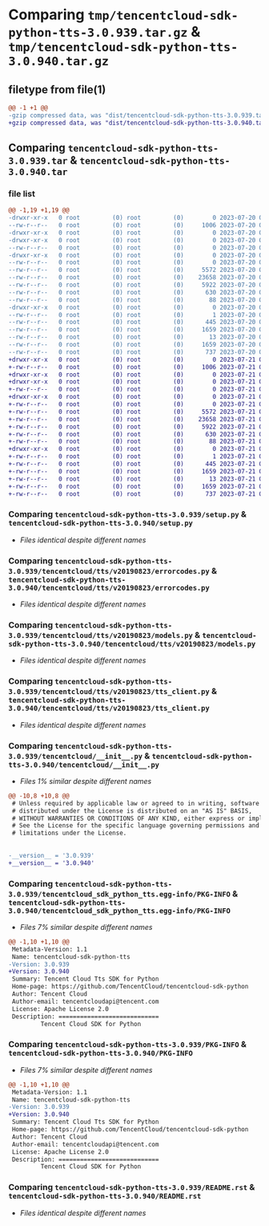# Comparing `tmp/tencentcloud-sdk-python-tts-3.0.939.tar.gz` & `tmp/tencentcloud-sdk-python-tts-3.0.940.tar.gz`

## filetype from file(1)

```diff
@@ -1 +1 @@
-gzip compressed data, was "dist/tencentcloud-sdk-python-tts-3.0.939.tar", last modified: Thu Jul 20 00:36:54 2023, max compression
+gzip compressed data, was "dist/tencentcloud-sdk-python-tts-3.0.940.tar", last modified: Fri Jul 21 00:55:16 2023, max compression
```

## Comparing `tencentcloud-sdk-python-tts-3.0.939.tar` & `tencentcloud-sdk-python-tts-3.0.940.tar`

### file list

```diff
@@ -1,19 +1,19 @@
-drwxr-xr-x   0 root         (0) root         (0)        0 2023-07-20 00:36:54.000000 tencentcloud-sdk-python-tts-3.0.939/
--rw-r--r--   0 root         (0) root         (0)     1006 2023-07-20 00:36:54.000000 tencentcloud-sdk-python-tts-3.0.939/setup.py
-drwxr-xr-x   0 root         (0) root         (0)        0 2023-07-20 00:36:54.000000 tencentcloud-sdk-python-tts-3.0.939/tencentcloud/
-drwxr-xr-x   0 root         (0) root         (0)        0 2023-07-20 00:36:54.000000 tencentcloud-sdk-python-tts-3.0.939/tencentcloud/tts/
--rw-r--r--   0 root         (0) root         (0)        0 2023-07-20 00:36:54.000000 tencentcloud-sdk-python-tts-3.0.939/tencentcloud/tts/__init__.py
-drwxr-xr-x   0 root         (0) root         (0)        0 2023-07-20 00:36:54.000000 tencentcloud-sdk-python-tts-3.0.939/tencentcloud/tts/v20190823/
--rw-r--r--   0 root         (0) root         (0)        0 2023-07-20 00:36:54.000000 tencentcloud-sdk-python-tts-3.0.939/tencentcloud/tts/v20190823/__init__.py
--rw-r--r--   0 root         (0) root         (0)     5572 2023-07-20 00:36:54.000000 tencentcloud-sdk-python-tts-3.0.939/tencentcloud/tts/v20190823/errorcodes.py
--rw-r--r--   0 root         (0) root         (0)    23658 2023-07-20 00:36:54.000000 tencentcloud-sdk-python-tts-3.0.939/tencentcloud/tts/v20190823/models.py
--rw-r--r--   0 root         (0) root         (0)     5922 2023-07-20 00:36:54.000000 tencentcloud-sdk-python-tts-3.0.939/tencentcloud/tts/v20190823/tts_client.py
--rw-r--r--   0 root         (0) root         (0)      630 2023-07-20 00:36:54.000000 tencentcloud-sdk-python-tts-3.0.939/tencentcloud/__init__.py
--rw-r--r--   0 root         (0) root         (0)       88 2023-07-20 00:36:54.000000 tencentcloud-sdk-python-tts-3.0.939/setup.cfg
-drwxr-xr-x   0 root         (0) root         (0)        0 2023-07-20 00:36:54.000000 tencentcloud-sdk-python-tts-3.0.939/tencentcloud_sdk_python_tts.egg-info/
--rw-r--r--   0 root         (0) root         (0)        1 2023-07-20 00:36:54.000000 tencentcloud-sdk-python-tts-3.0.939/tencentcloud_sdk_python_tts.egg-info/dependency_links.txt
--rw-r--r--   0 root         (0) root         (0)      445 2023-07-20 00:36:54.000000 tencentcloud-sdk-python-tts-3.0.939/tencentcloud_sdk_python_tts.egg-info/SOURCES.txt
--rw-r--r--   0 root         (0) root         (0)     1659 2023-07-20 00:36:54.000000 tencentcloud-sdk-python-tts-3.0.939/tencentcloud_sdk_python_tts.egg-info/PKG-INFO
--rw-r--r--   0 root         (0) root         (0)       13 2023-07-20 00:36:54.000000 tencentcloud-sdk-python-tts-3.0.939/tencentcloud_sdk_python_tts.egg-info/top_level.txt
--rw-r--r--   0 root         (0) root         (0)     1659 2023-07-20 00:36:54.000000 tencentcloud-sdk-python-tts-3.0.939/PKG-INFO
--rw-r--r--   0 root         (0) root         (0)      737 2023-07-20 00:36:54.000000 tencentcloud-sdk-python-tts-3.0.939/README.rst
+drwxr-xr-x   0 root         (0) root         (0)        0 2023-07-21 00:55:16.000000 tencentcloud-sdk-python-tts-3.0.940/
+-rw-r--r--   0 root         (0) root         (0)     1006 2023-07-21 00:55:16.000000 tencentcloud-sdk-python-tts-3.0.940/setup.py
+drwxr-xr-x   0 root         (0) root         (0)        0 2023-07-21 00:55:16.000000 tencentcloud-sdk-python-tts-3.0.940/tencentcloud/
+drwxr-xr-x   0 root         (0) root         (0)        0 2023-07-21 00:55:16.000000 tencentcloud-sdk-python-tts-3.0.940/tencentcloud/tts/
+-rw-r--r--   0 root         (0) root         (0)        0 2023-07-21 00:55:16.000000 tencentcloud-sdk-python-tts-3.0.940/tencentcloud/tts/__init__.py
+drwxr-xr-x   0 root         (0) root         (0)        0 2023-07-21 00:55:16.000000 tencentcloud-sdk-python-tts-3.0.940/tencentcloud/tts/v20190823/
+-rw-r--r--   0 root         (0) root         (0)        0 2023-07-21 00:55:16.000000 tencentcloud-sdk-python-tts-3.0.940/tencentcloud/tts/v20190823/__init__.py
+-rw-r--r--   0 root         (0) root         (0)     5572 2023-07-21 00:55:16.000000 tencentcloud-sdk-python-tts-3.0.940/tencentcloud/tts/v20190823/errorcodes.py
+-rw-r--r--   0 root         (0) root         (0)    23658 2023-07-21 00:55:16.000000 tencentcloud-sdk-python-tts-3.0.940/tencentcloud/tts/v20190823/models.py
+-rw-r--r--   0 root         (0) root         (0)     5922 2023-07-21 00:55:16.000000 tencentcloud-sdk-python-tts-3.0.940/tencentcloud/tts/v20190823/tts_client.py
+-rw-r--r--   0 root         (0) root         (0)      630 2023-07-21 00:55:16.000000 tencentcloud-sdk-python-tts-3.0.940/tencentcloud/__init__.py
+-rw-r--r--   0 root         (0) root         (0)       88 2023-07-21 00:55:16.000000 tencentcloud-sdk-python-tts-3.0.940/setup.cfg
+drwxr-xr-x   0 root         (0) root         (0)        0 2023-07-21 00:55:16.000000 tencentcloud-sdk-python-tts-3.0.940/tencentcloud_sdk_python_tts.egg-info/
+-rw-r--r--   0 root         (0) root         (0)        1 2023-07-21 00:55:16.000000 tencentcloud-sdk-python-tts-3.0.940/tencentcloud_sdk_python_tts.egg-info/dependency_links.txt
+-rw-r--r--   0 root         (0) root         (0)      445 2023-07-21 00:55:16.000000 tencentcloud-sdk-python-tts-3.0.940/tencentcloud_sdk_python_tts.egg-info/SOURCES.txt
+-rw-r--r--   0 root         (0) root         (0)     1659 2023-07-21 00:55:16.000000 tencentcloud-sdk-python-tts-3.0.940/tencentcloud_sdk_python_tts.egg-info/PKG-INFO
+-rw-r--r--   0 root         (0) root         (0)       13 2023-07-21 00:55:16.000000 tencentcloud-sdk-python-tts-3.0.940/tencentcloud_sdk_python_tts.egg-info/top_level.txt
+-rw-r--r--   0 root         (0) root         (0)     1659 2023-07-21 00:55:16.000000 tencentcloud-sdk-python-tts-3.0.940/PKG-INFO
+-rw-r--r--   0 root         (0) root         (0)      737 2023-07-21 00:55:16.000000 tencentcloud-sdk-python-tts-3.0.940/README.rst
```

### Comparing `tencentcloud-sdk-python-tts-3.0.939/setup.py` & `tencentcloud-sdk-python-tts-3.0.940/setup.py`

 * *Files identical despite different names*

### Comparing `tencentcloud-sdk-python-tts-3.0.939/tencentcloud/tts/v20190823/errorcodes.py` & `tencentcloud-sdk-python-tts-3.0.940/tencentcloud/tts/v20190823/errorcodes.py`

 * *Files identical despite different names*

### Comparing `tencentcloud-sdk-python-tts-3.0.939/tencentcloud/tts/v20190823/models.py` & `tencentcloud-sdk-python-tts-3.0.940/tencentcloud/tts/v20190823/models.py`

 * *Files identical despite different names*

### Comparing `tencentcloud-sdk-python-tts-3.0.939/tencentcloud/tts/v20190823/tts_client.py` & `tencentcloud-sdk-python-tts-3.0.940/tencentcloud/tts/v20190823/tts_client.py`

 * *Files identical despite different names*

### Comparing `tencentcloud-sdk-python-tts-3.0.939/tencentcloud/__init__.py` & `tencentcloud-sdk-python-tts-3.0.940/tencentcloud/__init__.py`

 * *Files 1% similar despite different names*

```diff
@@ -10,8 +10,8 @@
 # Unless required by applicable law or agreed to in writing, software
 # distributed under the License is distributed on an "AS IS" BASIS,
 # WITHOUT WARRANTIES OR CONDITIONS OF ANY KIND, either express or implied.
 # See the License for the specific language governing permissions and
 # limitations under the License.
 
 
-__version__ = '3.0.939'
+__version__ = '3.0.940'
```

### Comparing `tencentcloud-sdk-python-tts-3.0.939/tencentcloud_sdk_python_tts.egg-info/PKG-INFO` & `tencentcloud-sdk-python-tts-3.0.940/tencentcloud_sdk_python_tts.egg-info/PKG-INFO`

 * *Files 7% similar despite different names*

```diff
@@ -1,10 +1,10 @@
 Metadata-Version: 1.1
 Name: tencentcloud-sdk-python-tts
-Version: 3.0.939
+Version: 3.0.940
 Summary: Tencent Cloud Tts SDK for Python
 Home-page: https://github.com/TencentCloud/tencentcloud-sdk-python
 Author: Tencent Cloud
 Author-email: tencentcloudapi@tencent.com
 License: Apache License 2.0
 Description: ============================
         Tencent Cloud SDK for Python
```

### Comparing `tencentcloud-sdk-python-tts-3.0.939/PKG-INFO` & `tencentcloud-sdk-python-tts-3.0.940/PKG-INFO`

 * *Files 7% similar despite different names*

```diff
@@ -1,10 +1,10 @@
 Metadata-Version: 1.1
 Name: tencentcloud-sdk-python-tts
-Version: 3.0.939
+Version: 3.0.940
 Summary: Tencent Cloud Tts SDK for Python
 Home-page: https://github.com/TencentCloud/tencentcloud-sdk-python
 Author: Tencent Cloud
 Author-email: tencentcloudapi@tencent.com
 License: Apache License 2.0
 Description: ============================
         Tencent Cloud SDK for Python
```

### Comparing `tencentcloud-sdk-python-tts-3.0.939/README.rst` & `tencentcloud-sdk-python-tts-3.0.940/README.rst`

 * *Files identical despite different names*

